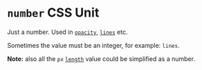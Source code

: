 # `number` CSS Unit

Just a number. Used in [`opacity`](../opacity.md), [`lines`](../lines.md) etc.

Sometimes the value must be an integer, for example: `lines`.

**Note:** also all the `px` [`length`](length.md) value could be simplified as a number.
